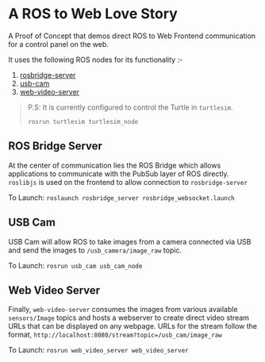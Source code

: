 # A ROS to Web Love Story
A Proof of Concept that demos direct ROS to Web Frontend communication for a control panel on the web.

It uses the following ROS nodes for its functionality :-
 1. [rosbridge-server](https://wiki.ros.org/rosbridge_suite)
 2. [usb-cam](https://wiki.ros.org/usb_cam)
 3. [web-video-server](https://wiki.ros.org/web_video_server)

> P.S: It is currently configured to control the Turtle in `turtlesim`.
> 
>`rosrun turtlesim turtlesim_node`

ROS Bridge Server
--
At the center of communication lies the ROS Bridge which allows applications to communicate with the PubSub layer of ROS directly. `roslibjs` is used on the frontend to allow connection to `rosbridge-server`

To Launch: `roslaunch rosbridge_server rosbridge_websocket.launch`

USB Cam
--
USB Cam will allow ROS to take images from a camera connected via USB and send the images to `/usb_camera/image_raw` topic.

To Launch: `rosrun usb_cam usb_cam_node`

Web Video Server
--
Finally, `web-video-server` consumes the images from various available `sensors/Image` topics and hosts a webserver to create direct video stream URLs that can be displayed on any webpage. URLs for the stream follow the format, `http://localhost:8080/stream?topic=/usb_cam/image_raw`

To Launch: `rosrun web_video_server web_video_server`